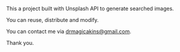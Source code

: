 This a project built with Unsplash API to generate searched images. 

You can reuse, distribute and modify.

You can contact me via drmagicakins@gmail.com.

Thank you.
